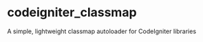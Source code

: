 codeigniter_classmap
====================

A simple, lightweight classmap autoloader for CodeIgniter libraries
